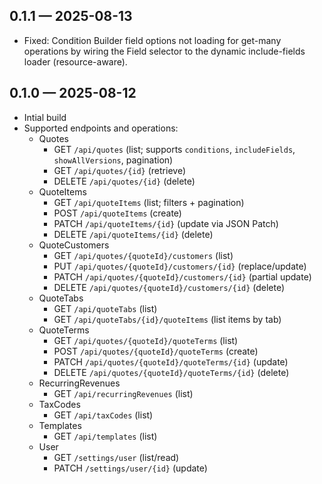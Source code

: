 ## 0.1.1 — 2025-08-13

- Fixed: Condition Builder field options not loading for get-many operations by wiring the Field selector to the dynamic include-fields loader (resource-aware).

## 0.1.0 — 2025-08-12

- Intial build
- Supported endpoints and operations:
  - Quotes
    - GET `/api/quotes` (list; supports `conditions`, `includeFields`, `showAllVersions`, pagination)
    - GET `/api/quotes/{id}` (retrieve)
    - DELETE `/api/quotes/{id}` (delete)
  - QuoteItems
    - GET `/api/quoteItems` (list; filters + pagination)
    - POST `/api/quoteItems` (create)
    - PATCH `/api/quoteItems/{id}` (update via JSON Patch)
    - DELETE `/api/quoteItems/{id}` (delete)
  - QuoteCustomers
    - GET `/api/quotes/{quoteId}/customers` (list)
    - PUT `/api/quotes/{quoteId}/customers/{id}` (replace/update)
    - PATCH `/api/quotes/{quoteId}/customers/{id}` (partial update)
    - DELETE `/api/quotes/{quoteId}/customers/{id}` (delete)
  - QuoteTabs
    - GET `/api/quoteTabs` (list)
    - GET `/api/quoteTabs/{id}/quoteItems` (list items by tab)
  - QuoteTerms
    - GET `/api/quotes/{quoteId}/quoteTerms` (list)
    - POST `/api/quotes/{quoteId}/quoteTerms` (create)
    - PATCH `/api/quotes/{quoteId}/quoteTerms/{id}` (update)
    - DELETE `/api/quotes/{quoteId}/quoteTerms/{id}` (delete)
  - RecurringRevenues
    - GET `/api/recurringRevenues` (list)
  - TaxCodes
    - GET `/api/taxCodes` (list)
  - Templates
    - GET `/api/templates` (list)
  - User
    - GET `/settings/user` (list/read)
    - PATCH `/settings/user/{id}` (update)
